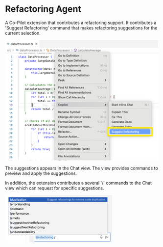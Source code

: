 # Refactoring Agent

A Co-Pilot extension that contributes a refactoring support. It contributes a 'Suggest Refactoring' command that makes refactoring suggestions for the current selection.

<img src="images/suggest-command.png" width="500">

The suggestions appears in the Chat view. The view provides commands to preview and apply the suggestions.

In addition, the extension contributes a several '/' commands to the Chat view which can request for specific suggestions.

<img src="images/chat-commands.png" width="350">
